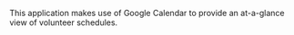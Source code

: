 This application makes use of Google Calendar to provide an at-a-glance view of volunteer schedules.